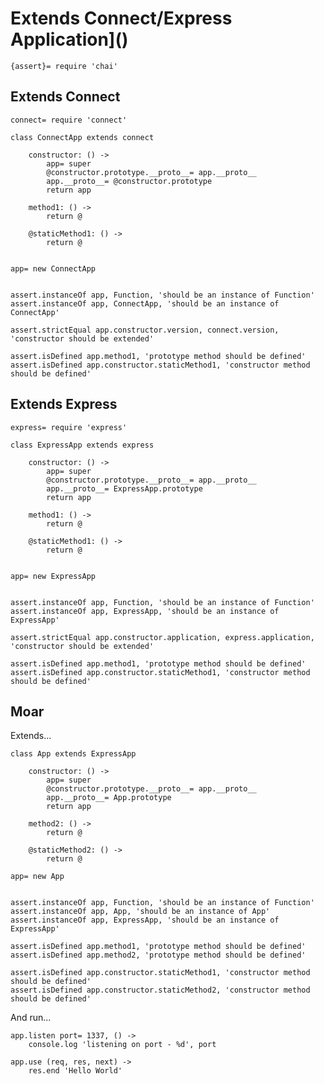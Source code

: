 # Extends Connect/Express Application]()

    {assert}= require 'chai'




## Extends Connect

    connect= require 'connect'

    class ConnectApp extends connect

        constructor: () ->
            app= super
            @constructor.prototype.__proto__= app.__proto__
            app.__proto__= @constructor.prototype
            return app

        method1: () ->
            return @

        @staticMethod1: () ->
            return @


    app= new ConnectApp


    assert.instanceOf app, Function, 'should be an instance of Function'
    assert.instanceOf app, ConnectApp, 'should be an instance of ConnectApp'

    assert.strictEqual app.constructor.version, connect.version, 'constructor should be extended'

    assert.isDefined app.method1, 'prototype method should be defined'
    assert.isDefined app.constructor.staticMethod1, 'constructor method should be defined'





## Extends Express

    express= require 'express'

    class ExpressApp extends express

        constructor: () ->
            app= super
            @constructor.prototype.__proto__= app.__proto__
            app.__proto__= ExpressApp.prototype
            return app

        method1: () ->
            return @

        @staticMethod1: () ->
            return @


    app= new ExpressApp


    assert.instanceOf app, Function, 'should be an instance of Function'
    assert.instanceOf app, ExpressApp, 'should be an instance of ExpressApp'

    assert.strictEqual app.constructor.application, express.application, 'constructor should be extended'

    assert.isDefined app.method1, 'prototype method should be defined'
    assert.isDefined app.constructor.staticMethod1, 'constructor method should be defined'





## Moar

Extends...

    class App extends ExpressApp

        constructor: () ->
            app= super
            @constructor.prototype.__proto__= app.__proto__
            app.__proto__= App.prototype
            return app

        method2: () ->
            return @

        @staticMethod2: () ->
            return @

    app= new App


    assert.instanceOf app, Function, 'should be an instance of Function'
    assert.instanceOf app, App, 'should be an instance of App'
    assert.instanceOf app, ExpressApp, 'should be an instance of ExpressApp'

    assert.isDefined app.method1, 'prototype method should be defined'
    assert.isDefined app.method2, 'prototype method should be defined'

    assert.isDefined app.constructor.staticMethod1, 'constructor method should be defined'
    assert.isDefined app.constructor.staticMethod2, 'constructor method should be defined'

And run...

    app.listen port= 1337, () ->
        console.log 'listening on port - %d', port

    app.use (req, res, next) ->
        res.end 'Hello World'

